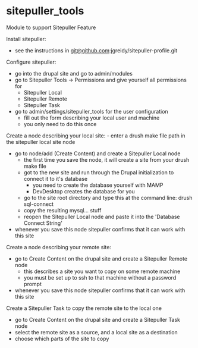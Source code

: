 # sitepuller_tools

Module to support Sitepuller Feature

Install sitepuller:
- see the instructions in git@github.com:jgreidy/sitepuller-profile.git

Configure sitepuller:
- go into the drupal site and go to admin/modules
- go to Sitepuller Tools -> Permissions and give yourself all permissions for
  - Sitepuller Local
  - Sitepuller Remote
  - Sitepuller Task
- go to admin/settings/sitepuller_tools for the user configuration
  - fill out the form describing your local user and machine
  - you only need to do this once

Create a node describing your local site:
    - enter a drush make file path in the sitepuller local site node
- go to node/add (Create Content) and create a Sitepuller Local node
  - the first time you save the node, it will create a site from your drush make file
  - got to the new site and run through the Drupal initialization to connect it to it's database
    - you need to create the database yourself with MAMP
    - DevDesktop creates the database for you
  - go to the site root directory and type this at the command line:
    drush sql-connect
  - copy the resulting mysql... stuff
  - reopen the Sitepuller Local node and paste it into the 'Database Connect String'
- whenever you save this node sitepuller confirms that it can work with this site

Create a node describing your remote site:
- go to Create Content on the drupal site and create a Sitepuller Remote node
  - this describes a site you want to copy on some remote machine
  - you must be set up to ssh to that machine without a password prompt
- whenever you save this node sitepuller confirms that it can work with this site

Create a Sitepuller Task to copy the remote site to the local one
- go to Create Content on the drupal site and create a Sitepuller Task node
- select the remote site as a source, and a local site as a destination
- choose which parts of the site to copy

